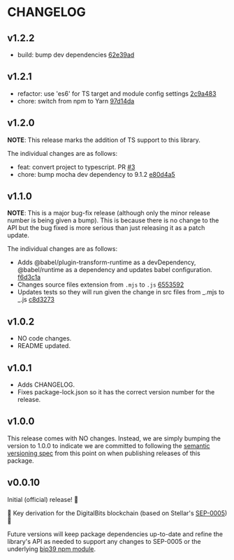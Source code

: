 # CHANGELOG

## v1.2.2

- build: bump dev dependencies [62e39ad](https://github.com/bajetech/digitalbits-hd-wallet/commit/62e39ade74f11b5f32c219372d3bab8b8cf884b8)

## v1.2.1

- refactor: use 'es6' for TS target and module config settings [2c9a483](https://github.com/bajetech/digitalbits-hd-wallet/commit/2c9a4831616348c281806912ba41267648669649)
- chore: switch from npm to Yarn [97d14da](https://github.com/bajetech/digitalbits-hd-wallet/commit/97d14da14943d3f9ec18c0e2b95e3103cfba70ad)

## v1.2.0

**NOTE**: This release marks the addition of TS support to this library.

The individual changes are as follows:

- feat: convert project to typescript. PR [#3](https://github.com/bajetech/digitalbits-hd-wallet/pull/3)
- chore: bump mocha dev dependency to 9.1.2 [e80d4a5](https://github.com/bajetech/digitalbits-hd-wallet/commit/e80d4a5f12b19951e253a035e75980d2e0c07f8f)

## v1.1.0

**NOTE**: This is a major bug-fix release (although only the minor release number is being given a bump). This is because there is no change to the API but the bug fixed is more serious than just releasing it as a patch update.

The individual changes are as follows:

- Adds @babel/plugin-transform-runtime as a devDependency, @babel/runtime as a dependency and updates babel configuration. [f6d3c1a](https://github.com/bajetech/digitalbits-hd-wallet/commit/f6d3c1acadc2d24724300ad3648f94f9308d9225)
- Changes source files extension from `.mjs` to `.js` [6553592](https://github.com/bajetech/digitalbits-hd-wallet/commit/655359237006b4a7f680adbeaf30324dd799cdc6)
- Updates tests so they will run given the change in src files from _.mjs to _.js [c8d3273](https://github.com/bajetech/digitalbits-hd-wallet/commit/c8d3273e74efc55b6b7f074557198540393634a9)

## v1.0.2

- NO code changes.
- README updated.

## v1.0.1

- Adds CHANGELOG.
- Fixes package-lock.json so it has the correct version number for the release.

## v1.0.0

This release comes with NO changes. Instead, we are simply bumping the version to 1.0.0 to indicate we are committed to following the [semantic versioning spec](http://semver.org) from this point on when publishing releases of this package.

## v0.0.10

Initial (official) release! 🎉

🔐 Key derivation for the DigitalBits blockchain (based on Stellar's [SEP-0005](https://github.com/stellar/stellar-protocol/blob/master/ecosystem/sep-0005.md)) 🚀

Future versions will keep package dependencies up-to-date and refine the library's API as needed to support any changes to SEP-0005 or the underlying [bip39 npm module](https://github.com/bitcoinjs/bip39).

